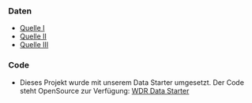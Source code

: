 ### Daten

- [Quelle I](http://example.com/)
- [Quelle II](http://example.com/)
- [Quelle III](http://example.com/)

### Code

- Dieses Projekt wurde mit unserem Data Starter umgesetzt. Der Code steht OpenSource zur Verfügung: [WDR Data Starter](https://github.com/wdr-data/starter/)
